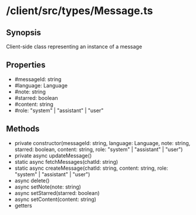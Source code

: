 # /client/src/types/Message.ts

## Synopsis
Client-side class representing an instance of a message

## Properties
- #messageId: string
- #language: Language
- #note: string
- #starred: boolean
- #content: string
- #role: "system" | "assistant" | "user"

## Methods
- private constructor(messageId: string, language: Language, note: string, starred: boolean, 
                      content: string, role: "system" | "assistant" | "user")
- private async updateMessage()
- static async fetchMessages(chatId: string)
- static async createMessage(chatId: string, content: string, role: "system" | "assistant" | "user")
- async delete()
- async setNote(note: string)
- async setStarred(starred: boolean)
- async setContent(content: string)
- getters